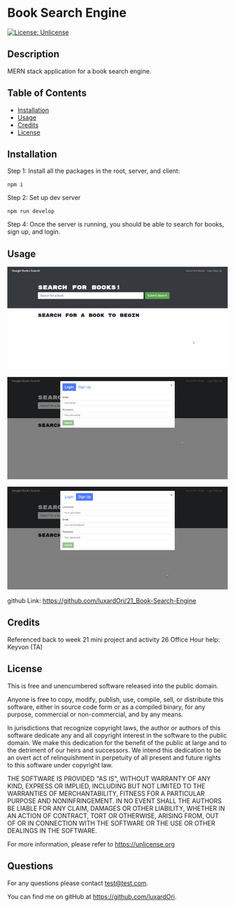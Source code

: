 # Book Search Engine

[![License: Unlicense](https://img.shields.io/badge/license-Unlicense-blue.svg)](http://unlicense.org/)

## Description

MERN stack application for a book search engine.

## Table of Contents

- [Installation](#installation)
- [Usage](#usage)
- [Credits](#credits)
- [License](#license)

## Installation

Step 1: Install all the packages in the root, server, and client:

```
npm i
```

Step 2: Set up dev server

```
npm run develop
```

Step 4: Once the server is running, you should be able to search for books, sign up, and login.

## Usage

![alt text](assets/images/homePage.jpg)

![alt text](assets/images/login.jpg)

![alt text](assets/images/signUp.jpg)

github Link: https://github.com/luxardOri/21_Book-Search-Engine

## Credits

Referenced back to week 21 mini project and activity 26
Office Hour help: Keyvon (TA)

## License

This is free and unencumbered software released into the public domain.

Anyone is free to copy, modify, publish, use, compile, sell, or
distribute this software, either in source code form or as a compiled
binary, for any purpose, commercial or non-commercial, and by any
means.

In jurisdictions that recognize copyright laws, the author or authors
of this software dedicate any and all copyright interest in the
software to the public domain. We make this dedication for the benefit
of the public at large and to the detriment of our heirs and
successors. We intend this dedication to be an overt act of
relinquishment in perpetuity of all present and future rights to this
software under copyright law.

THE SOFTWARE IS PROVIDED "AS IS", WITHOUT WARRANTY OF ANY KIND,
EXPRESS OR IMPLIED, INCLUDING BUT NOT LIMITED TO THE WARRANTIES OF
MERCHANTABILITY, FITNESS FOR A PARTICULAR PURPOSE AND NONINFRINGEMENT.
IN NO EVENT SHALL THE AUTHORS BE LIABLE FOR ANY CLAIM, DAMAGES OR
OTHER LIABILITY, WHETHER IN AN ACTION OF CONTRACT, TORT OR OTHERWISE,
ARISING FROM, OUT OF OR IN CONNECTION WITH THE SOFTWARE OR THE USE OR
OTHER DEALINGS IN THE SOFTWARE.

For more information, please refer to <https://unlicense.org>

## Questions

For any questions please contact test@test.com.

You can find me on gitHub at https://github.com/luxardOri.
